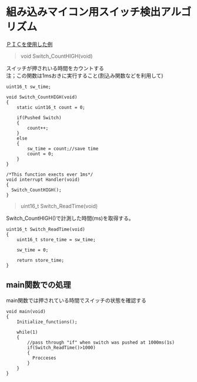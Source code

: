 # 組み込みマイコン用スイッチ検出アルゴリズム

[ＰＩＣを使用した例](https://github.com/wakabayashiryo/PowerCTRL_MutingRelayUnit.X)

> void Switch_CountHIGH(void)   

スイッチが押されいる時間をカウントする   
注；この関数は1msおきに実行すること(割込み関数などを利用して)

~~~   
uint16_t sw_time;

void Switch_CountHIGH(void)
{
    static uint16_t count = 0;
    
    if(Pushed Switch)
    {
        count++;
    }
    else
    {
        sw_time = count;//save time 
        count = 0;
    }
}

/*This function exects ever 1ms*/
void interrupt Handler(void)
{
  Switch_CountHIGH();
}
~~~   

> uint16_t Switch_ReadTime(void)   

Switch_CountHIGH()で計測した時間(ms)を取得する。

~~~ 
uint16_t Switch_ReadTime(void)
{
    uint16_t store_time = sw_time;

    sw_time = 0;
    
    return store_time;
}
~~~   

## main関数での処理
main関数では押されている時間でスイッチの状態を確認する
~~~   
void main(void)
{
    Initialize_functions();

    while(1)
    {
        //pass through "if" when switch was pushed at 1000ms(1s)
        if(Switch_ReadTime()>1000)
        {           
          Procceses
        }
    }
}
~~~
